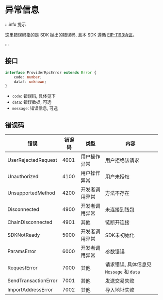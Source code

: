 # 异常信息

:::info 提示

这里错误码指的是 SDK 抛出的错误码, 且本 SDK 遵循 [EIP-1193协议](https://github.com/ethereum/EIPs/blob/master/EIPS/eip-1193.md)。

:::

## 接口

```typescript
interface ProviderRpcError extends Error {
    code: number;
    data?: unknown;
}
```

* `code`: 错误码, 具体见下
* `data`: 错误数据, 可选
* `message`: 错误信息, 可选

## 错误码

| 错误                   | 错误码  | 类型      | 内容                             |
|----------------------|------|---------|--------------------------------|
| UserRejectedRequest  | 4001 | 用户操作异常  | 用户拒绝该请求                        |
| Unauthorized         | 4100 | 用户操作异常  | 用户未授权                          |
| UnsupportedMethod    | 4200 | 开发者调用异常 | 方法不存在                          |
| Disconnected         | 4900 | 开发者调用异常 | 未连接到钱包                         |
| ChainDisconnected    | 4901 | 其他      | 链断开连接                          |
| SDKNotReady          | 5000 | 开发者调用异常 | SDK未初始化                        |
| ParamsError          | 6000 | 开发者调用异常 | 参数错误                           |
| RequestError         | 7000 | 其他      | 请求错误, 具体信息见 `Message` 和 `data` |
| SendTransactionError | 7001 | 其他      | 发送交易失败                         |
| ImportAddressError   | 7002 | 其他      | 导入地址失败                         |

